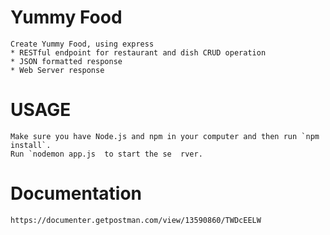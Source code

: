 # Yummy Food
```
Create Yummy Food, using express
* RESTful endpoint for restaurant and dish CRUD operation
* JSON formatted response
* Web Server response
```

# USAGE
```
Make sure you have Node.js and npm in your computer and then run `npm install`.
Run `nodemon app.js  to start the se  rver.
```

# Documentation 
```
https://documenter.getpostman.com/view/13590860/TWDcEELW
```